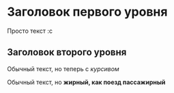 # Заголовок первого уровня

Просто текст :с

## Заголовок второго уровня

Обычный текст, но теперь с _курсивом_

Обычный текст, но **жирный, как поезд пассажирный**
